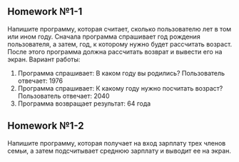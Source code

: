 ## Homework №1-1
Напишите программу, которая считает, сколько пользователю лет в том или ином году. Сначала программа спрашивает год рождения пользователя, а затем, год, к которому нужно будет рассчитать возраст. После этого программа должна рассчитать возврат и вывести его на экран.
Вариант работы:
1. Программа спрашивает: В каком году вы родились? Пользователь отвечает: 1976
2. Программа спрашивает: К какому году нужно посчитать возраст? Пользователь отвечает: 2040
3. Программа возвращает результат: 64 года

## Homework №1-2
Напишите программу, которая получает на вход зарплату трех членов семьи, а затем подсчитывает среднюю зарплату и выводит ее на экран.